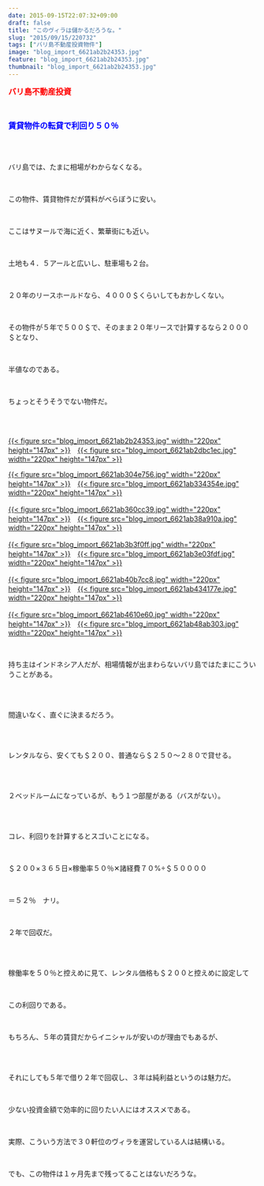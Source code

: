 ```yaml
---
date: 2015-09-15T22:07:32+09:00
draft: false
title: "このヴィラは儲かるだろうな。"
slug: "2015/09/15/220732"
tags: ["バリ島不動産投資物件"]
image: "blog_import_6621ab2b24353.jpg"
feature: "blog_import_6621ab2b24353.jpg"
thumbnail: "blog_import_6621ab2b24353.jpg"
---
```

<p><font color="#ff0000" size="3"><strong>バリ島不動産投資</strong></font></p><br/><p><font color="#0000ff" size="3"><strong>賃貸物件の転貸で利回り５０％</strong></font></p><br/><br/><p>バリ島では、たまに相場がわからなくなる。</p><br/><p>この物件、賃貸物件だが賃料がべらぼうに安い。</p><br/><p>ここはサヌールで海に近く、繁華街にも近い。</p><br/><p>土地も４．５アールと広いし、駐車場も２台。</p><br/><p>２０年のリースホールドなら、４０００＄くらいしてもおかしくない。</p><br/><p>その物件が５年で５００＄で、そのまま２０年リースで計算するなら２０００＄となり、</p><br/><p>半値なのである。</p><br/><p>ちょっとそうそうでない物件だ。</p><br/><p><br/><a href="blog_import_6621ab2c71040.jpg">{{< figure src="blog_import_6621ab2b24353.jpg" width="220px" height="147px" >}}</a>　<a href="blog_import_6621ab2eee919.jpg">{{< figure src="blog_import_6621ab2dbc1ec.jpg" width="220px" height="147px" >}}</a><br/></p><p><a href="blog_import_6621ab318e869.jpg">{{< figure src="blog_import_6621ab304e756.jpg" width="220px" height="147px" >}}</a>　<a href="blog_import_6621ab34784a0.jpg">{{< figure src="blog_import_6621ab334354e.jpg" width="220px" height="147px" >}}</a><br/><br/><a href="blog_import_6621ab3757eec.jpg">{{< figure src="blog_import_6621ab360cc39.jpg" width="220px" height="147px" >}}</a>　<a href="blog_import_6621ab39e4c80.jpg">{{< figure src="blog_import_6621ab38a910a.jpg" width="220px" height="147px" >}}</a><br/><br/><a href="blog_import_6621ab3c75480.jpg">{{< figure src="blog_import_6621ab3b3f0ff.jpg" width="220px" height="147px" >}}</a>　<a href="blog_import_6621ab3f413fb.jpg">{{< figure src="blog_import_6621ab3e03fdf.jpg" width="220px" height="147px" >}}</a><br/><br/><a href="blog_import_6621ab4200349.jpg">{{< figure src="blog_import_6621ab40b7cc8.jpg" width="220px" height="147px" >}}</a>　<a href="blog_import_6621ab4474fa7.jpg">{{< figure src="blog_import_6621ab434177e.jpg" width="220px" height="147px" >}}</a><br/><br/><a href="blog_import_6621ab476024b.jpg">{{< figure src="blog_import_6621ab4610e60.jpg" width="220px" height="147px" >}}</a>　<a href="blog_import_6621ab49ecbea.jpg">{{< figure src="blog_import_6621ab48ab303.jpg" width="220px" height="147px" >}}</a><br/></p><br/><p>持ち主はインドネシア人だが、相場情報が出まわらないバリ島ではたまにこういうことがある。</p><br/><br/><p>間違いなく、直ぐに決まるだろう。</p><br/><br/><p>レンタルなら、安くても＄２００、普通なら＄２５０～２８０で貸せる。</p><br/><br/><p>２ベッドルームになっているが、もう１つ部屋がある（バスがない）。</p><br/><br/><p>コレ、利回りを計算するとスゴいことになる。</p><br/><p>＄２００×３６５日×稼働率５０％✕諸経費７０%÷＄５００００</p><br/><p>＝５２％　ナリ。</p><br/><p>２年で回収だ。</p><br/><br/><p>稼働率を５０％と控えめに見て、レンタル価格も＄２００と控えめに設定して</p><br/><p>この利回りである。</p><br/><p>もちろん、５年の賃貸だからイニシャルが安いのが理由でもあるが、</p><br/><br/><p>それにしても５年で借り２年で回収し、３年は純利益というのは魅力だ。</p><br/><p>少ない投資金額で効率的に回りたい人にはオススメである。</p><br/><p>実際、こういう方法で３０軒位のヴィラを運営している人は結構いる。</p><br/><p>でも、この物件は１ヶ月先まで残ってることはないだろうな。</p><br/><br/><p><br/></p>

